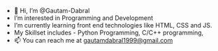 - 👋 Hi, I’m @Gautam-Dabral
-  I’m interested in Programming and Development
-  I’m currently learning front end technologies like HTML, CSS and JS.
-  My Skillset includes - Python Programming, C/C++ programming, 
- 📫 You can reach me at gautamdabral1999@gmail.com 

<!---
Gautam-Dabral/Gautam-Dabral is a ✨ special ✨ repository because its `README.md` (this file) appears on your GitHub profile.
You can click the Preview link to take a look at your changes.
--->
